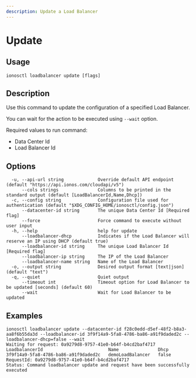 ```yaml
---
description: Update a Load Balancer
---
```


# Update

## Usage

```text
ionosctl loadbalancer update [flags]
```

## Description

Use this command to update the configuration of a specified Load Balancer.

You can wait for the action to be executed using `--wait` option.

Required values to run command:

* Data Center Id
* Load Balancer Id

## Options

```text
  -u, --api-url string             Override default API endpoint (default "https://api.ionos.com/cloudapi/v5")
      --cols strings               Columns to be printed in the standard output (default [LoadBalancerId,Name,Dhcp])
  -c, --config string              Configuration file used for authentication (default "$XDG_CONFIG_HOME/ionosctl/config.json")
      --datacenter-id string       The unique Data Center Id [Required flag]
      --force                      Force command to execute without user input
  -h, --help                       help for update
      --loadbalancer-dhcp          Indicates if the Load Balancer will reserve an IP using DHCP (default true)
      --loadbalancer-id string     The unique Load Balancer Id [Required flag]
      --loadbalancer-ip string     The IP of the Load Balancer
      --loadbalancer-name string   Name of the Load Balancer
  -o, --output string              Desired output format [text|json] (default "text")
  -q, --quiet                      Quiet output
      --timeout int                Timeout option for Load Balancer to be updated [seconds] (default 60)
      --wait                       Wait for Load Balancer to be updated
```

## Examples

```text
ionosctl loadbalancer update --datacenter-id f28c0edd-d5ef-48f2-b8a3-aa8f6b55da3d --loadbalancer-id 3f9f14a9-5fa8-4786-ba86-a91f9daded2c --loadbalancer-dhcp=false --wait
Waiting for request: 0a9279d8-9757-41e0-b64f-b4cd2baf4717
LoadbalancerId                         Name               Dhcp
3f9f14a9-5fa8-4786-ba86-a91f9daded2c   demoLoadBalancer   false
RequestId: 0a9279d8-9757-41e0-b64f-b4cd2baf4717
Status: Command loadbalancer update and request have been successfully executed
```

